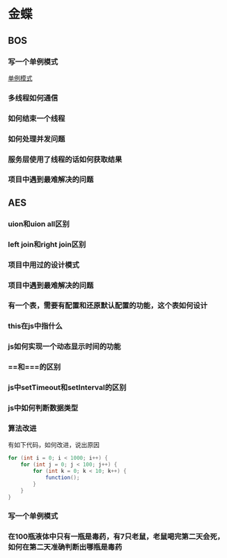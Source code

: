 # 金蝶

## BOS

### 写一个单例模式
[单例模式](/pattern/singleton.md)
### 多线程如何通信

### 如何结束一个线程

### 如何处理并发问题

### 服务层使用了线程的话如何获取结果

### 项目中遇到最难解决的问题

## AES

### uion和uion all区别

### left join和right join区别

### 项目中用过的设计模式

### 项目中遇到最难解决的问题

### 有一个表，需要有配置和还原默认配置的功能，这个表如何设计

### this在js中指什么

### js如何实现一个动态显示时间的功能

### ==和===的区别

### js中setTimeout和setInterval的区别

### js中如何判断数据类型

### 算法改进
有如下代码，如何改进，说出原因
```java
for (int i = 0; i < 1000; i++) {
    for (int j = 0; j < 100; j++) {
        for (int k = 0; k < 10; k++) {
            function();
        }
    }
}
```
### 写一个单例模式

### 在100瓶液体中只有一瓶是毒药，有7只老鼠，老鼠喝完第二天会死，如何在第二天准确判断出哪瓶是毒药


